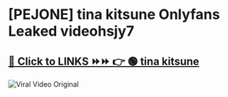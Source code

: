 
 # [PEJONE] tina kitsune Onlyfans Leaked videohsjy7

## <h2><a href="https://clipsfans.com/tina_kitsune&ref=git">🔗 Click to LINKS ⏩⏩ 👉 🟢 tina kitsune </a></h2>

<a href="https://clipsfans.com/tina_kitsune&ref=git" rel="nofollow" data-target="animated-image.originalLink"><img src="https://i.ibb.co.com/xMMVF88/686577567.gif" alt="Viral Video Original" style="max-width: 100%; display: inline-block;" data-target="animated-image.originalImage"></a>


